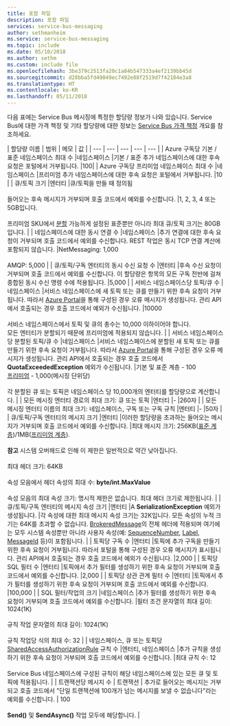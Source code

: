 ```yaml
---
title: 포함 파일
description: 포함 파일
services: service-bus-messaging
author: sethmanheim
ms.service: service-bus-messaging
ms.topic: include
ms.date: 05/10/2018
ms.author: sethm
ms.custom: include file
ms.openlocfilehash: 3be379c2513fa20c1a84b547333a4ef2139bb45d
ms.sourcegitcommit: d28bba5fd49049ec7492e88f2519d7f42184e3a8
ms.translationtype: HT
ms.contentlocale: ko-KR
ms.lasthandoff: 05/11/2018
---
```

다음 표에는 Service Bus 메시징에 특정한 할당량 정보가 나와 있습니다. Service Bus에 대한 가격 책정 및 기타 할당량에 대한 정보는 [Service Bus 가격 책정](https://azure.microsoft.com/pricing/details/service-bus/) 개요를 참조하세요.

| 할당량 이름 | 범위 | 메모 | 값 |
| --- | --- | --- | --- | --- |
| Azure 구독당 기본 / 표준 네임스페이스 최대 수 |네임스페이스 |기본 / 표준 추가 네임스페이스에 대한 후속 요청은 포털에서 거부됩니다. |100|
| Azure 구독당 프리미엄 네임스페이스 최대 수 |네임스페이스 |프리미엄 추가 네임스페이스에 대한 후속 요청은 포털에서 거부됩니다. |10 |
| 큐/토픽 크기 |엔터티 |큐/토픽을 만들 때 정의됨 <br/><br/> 들어오는 후속 메시지가 거부되며 호출 코드에서 예외를 수신합니다. |1, 2, 3, 4 또는 5GB입니다.<br /><br />프리미엄 SKU에서 [분할](../articles/service-bus-messaging/service-bus-partitioning.md) 가능하게 설정된 표준뿐만 아니라 최대 큐/토픽 크기는 80GB입니다. |
| 네임스페이스에 대한 동시 연결 수 |네임스페이스 |추가 연결에 대한 후속 요청이 거부되며 호출 코드에서 예외를 수신합니다. REST 작업은 동시 TCP 연결 계산에 포함되지 않습니다. |NetMessaging: 1,000<br /><br />AMQP: 5,000 |
| 큐/토픽/구독 엔터티의 동시 수신 요청 수 |엔터티 |후속 수신 요청이 거부되며 호출 코드에서 예외를 수신합니다. 이 할당량은 항목의 모든 구독 전반에 걸쳐 종합된 동시 수신 명령 수에 적용됩니다. |5,000 |
| 서비스 네임스페이스당 토픽/큐 수 |네임스페이스 |서비스 네임스페이스에 새 토픽 또는 큐를 만들기 위한 후속 요청이 거부됩니다. 따라서 [Azure Portal][Azure portal]을 통해 구성된 경우 오류 메시지가 생성됩니다. 관리 API에서 호출되는 경우 호출 코드에서 예외가 수신됩니다. |10000<br /><br />서비스 네임스페이스에서 토픽 및 큐의 총수는 10,000 이하이어야 합니다.<br/>모든 엔터티가 분할되기 때문에 프리미엄에 적용되지 않습니다. |
| 서비스 네임스페이스당 분할된 토픽/큐 수 |네임스페이스 |서비스 네임스페이스에 분할된 새 토픽 또는 큐를 만들기 위한 후속 요청이 거부됩니다. 따라서 [Azure Portal][Azure portal]을 통해 구성된 경우 오류 메시지가 생성됩니다. 관리 API에서 호출되는 경우 호출 코드에서 **QuotaExceededException** 예외가 수신됩니다. |기본 및 표준 계층 - 100<br />[프리미엄](../articles/service-bus-messaging/service-bus-premium-messaging.md) - 1,000(메시징 단위당)<br/><br />각 분할된 큐 또는 토픽은 네임스페이스 당 10,000개의 엔터티를 할당량으로 계산합니다. |
| 모든 메시징 엔터티 경로의 최대 크기: 큐 또는 토픽 |엔터티 |- |260자 |
| 모든 메시징 엔터티 이름의 최대 크기: 네임스페이스, 구독 또는 구독 규칙 |엔터티 |- |50자 |
| 큐/토픽/구독 엔터티의 메시지 크기 |엔터티 |이러한 할당량을 초과하는 들어오는 메시지가 거부되며 호출 코드에서 예외를 수신합니다. |최대 메시지 크기: 256KB([표준 계층](../articles/service-bus-messaging/service-bus-premium-messaging.md))/1MB([프리미엄 계층](../articles/service-bus-messaging/service-bus-premium-messaging.md)). <br /><br />**참고** 시스템 오버헤드로 인해 이 제한은 일반적으로 약간 낮아집니다.<br /><br />최대 헤더 크기: 64KB<br /><br />속성 모음에서 헤더 속성의 최대 수: **byte/int.MaxValue**<br /><br />속성 모음의 최대 속성 크기: 명시적 제한은 없습니다. 최대 헤더 크기로 제한됩니다. |
| 큐/토픽/구독 엔터티의 메시지 속성 크기 |엔터티 |A **SerializationException** 예외가 생성됩니다. |각 속성에 대한 최대 메시지 속성 크기는 32K입니다. 모든 속성의 누적 크기는 64K를 초과할 수 없습니다. [BrokeredMessage](/dotnet/api/microsoft.servicebus.messaging.brokeredmessage)의 전체 헤더에 적용되며 여기에는 모두 시스템 속성뿐만 아니라 사용자 속성(예: [SequenceNumber](/dotnet/api/microsoft.servicebus.messaging.brokeredmessage.sequencenumber), [Label](/dotnet/api/microsoft.servicebus.messaging.brokeredmessage.label), [MessageId](/dotnet/api/microsoft.servicebus.messaging.brokeredmessage.messageid) 등)이 포함됩니다. |
| 토픽당 구독 수 |엔터티 |토픽에 추가 구독을 만들기 위한 후속 요청이 거부됩니다. 따라서 포털을 통해 구성된 경우 오류 메시지가 표시됩니다. 관리 API에서 호출되는 경우 호출 코드에서 예외가 수신됩니다. |2,000 |
| 토픽당 SQL 필터 수 |엔터티 |토픽에서 추가 필터를 생성하기 위한 후속 요청이 거부되며 호출 코드에서 예외를 수신합니다. |2,000 |
| 토픽당 상관 관계 필터 수 |엔터티 |토픽에서 추가 필터를 생성하기 위한 후속 요청이 거부되며 호출 코드에서 예외를 수신합니다. |100,000 |
| SQL 필터/작업의 크기 |네임스페이스 |추가 필터를 생성하기 위한 후속 요청이 거부되며 호출 코드에서 예외를 수신합니다. |필터 조건 문자열의 최대 길이: 1024(1K)<br /><br />규칙 작업 문자열의 최대 길이: 1024(1K)<br /><br />규칙 작업당 식의 최대 수: 32 |
| 네임스페이스, 큐 또는 토픽당 [SharedAccessAuthorizationRule](/dotnet/api/microsoft.servicebus.messaging.sharedaccessauthorizationrule) 규칙 수 |엔터티, 네임스페이스 |추가 규칙을 생성하기 위한 후속 요청이 거부되며 호출 코드에서 예외를 수신합니다. |최대 규칙 수: 12 <br /><br /> Service Bus 네임스페이스에 구성된 규칙이 해당 네임스페이스에 있는 모든 큐 및 토픽에 적용됩니다. |
| 트랜잭션당 메시지 수 | 트랜잭션 | 추가로 들어오는 메시지는 거부되고 호출 코드에서 "단일 트랜잭션에 100개가 넘는 메시지를 보낼 수 없습니다"라는 예외를 수신합니다. | 100 <br /><br /> **Send()** 및 **SendAsync()** 작업 모두에 해당합니다. |

[Azure portal]: https://portal.azure.com